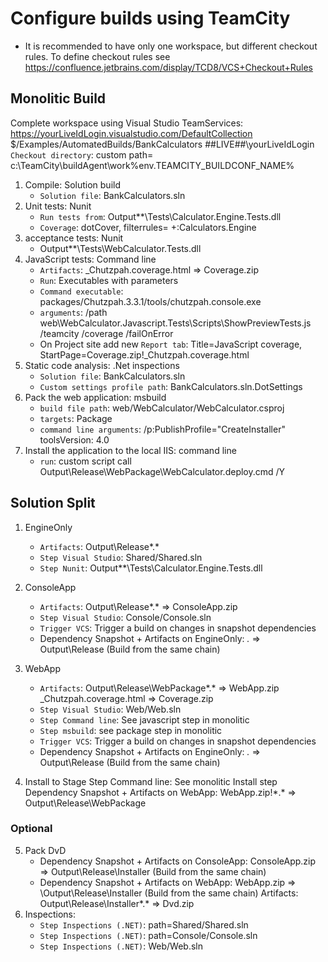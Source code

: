 # Configure builds using TeamCity

* It is recommended to have only one workspace, but different checkout rules. To define checkout rules see https://confluence.jetbrains.com/display/TCD8/VCS+Checkout+Rules

## Monolitic Build

Complete workspace using Visual Studio TeamServices:
https://yourLiveIdLogin.visualstudio.com/DefaultCollection
$/Examples/AutomatedBuilds/BankCalculators
##LIVE##\yourLiveIdLogin
`Checkout directory`: custom path= c:\TeamCity\buildAgent\work\%env.TEAMCITY_BUILDCONF_NAME%

1. Compile: Solution build
    * `Solution file`: BankCalculators.sln
2. Unit tests: Nunit
    * `Run tests from`: Output\**\Tests\Calculator.Engine.Tests.dll
    * `Coverage`: dotCover, filterrules= +:Calculators.Engine
 3. acceptance tests: Nunit
    * Output\**\Tests\WebCalculator.Tests.dll
4. JavaScript tests: Command line
    * `Artifacts`: _Chutzpah.coverage.html => Coverage.zip
    * `Run`: Executables with parameters
    * `Command executable`: packages/Chutzpah.3.3.1/tools/chutzpah.console.exe
    * `arguments`: /path web\WebCalculator.Javascript.Tests\Scripts\ShowPreviewTests.js /teamcity /coverage /failOnError
    * On Project site add new `Report tab`: Title=JavaScript coverage, StartPage=Coverage.zip!_Chutzpah.coverage.html
5. Static code analysis: .Net inspections
    * `Solution file`: BankCalculators.sln
    * `Custom settings profile path`: BankCalculators.sln.DotSettings
5. Pack the web application: msbuild
    * `build file path`: web/WebCalculator/WebCalculator.csproj
    * `targets`: Package
    * `command line arguments`: /p:PublishProfile="CreateInstaller"
toolsVersion: 4.0
6. Install the application to the local IIS: command line
    * `run`: custom script
call Output\Release\WebPackage\WebCalculator.deploy.cmd /Y

## Solution Split

1. EngineOnly
    * `Artifacts`: Output\Release\*.*
    * `Step Visual Studio`: Shared/Shared.sln
    * `Step Nunit`: Output\**\Tests\Calculator.Engine.Tests.dll
2. ConsoleApp 
    * `Artifacts`: Output\Release\*.* => ConsoleApp.zip
    * `Step Visual Studio`: Console/Console.sln
    * `Trigger VCS`: Trigger a build on changes in snapshot dependencies
    * Dependency Snapshot + Artifacts on EngineOnly: *.* => Output\Release (Build from the same chain)

3. WebApp
    * `Artifacts`: Output\Release\WebPackage\*.* => WebApp.zip
_Chutzpah.coverage.html => Coverage.zip
    * `Step Visual Studio`: Web/Web.sln
    * `Step Command line`: See javascript step in monolitic
    * `Step msbuild`: see package step in monolitic
    * `Trigger VCS`: Trigger a build on changes in snapshot dependencies
    * Dependency Snapshot + Artifacts on EngineOnly: *.* => Output\Release (Build from the same chain)

4. Install to Stage
Step Command line: See monolitic Install step
Dependency Snapshot + Artifacts on WebApp: WebApp.zip!\*.* => Output\Release\WebPackage

### Optional

5. Pack DvD
    * Dependency Snapshot + Artifacts on ConsoleApp: ConsoleApp.zip => Output\Release\Installer (Build from the same chain)
    * Dependency Snapshot + Artifacts on WebApp: WebApp.zip => \Output\Release\Installer (Build from the same chain)
Artifacts: Output\Release\Installer\*.* => Dvd.zip
6. Inspections:
    * `Step Inspections (.NET)`: path=Shared/Shared.sln
    * `Step Inspections (.NET)`: path=Console/Console.sln
    * `Step Inspections (.NET)`: Web/Web.sln